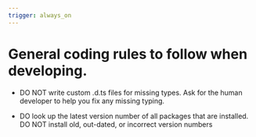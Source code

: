 ```yaml
---
trigger: always_on
---
```


# General coding rules to follow when developing.

- DO NOT write custom .d.ts files for missing types. Ask for the human developer to help you fix any missing typing.

- DO look up the latest version number of all packages that are installed. DO NOT install old, out-dated, or incorrect version numbers